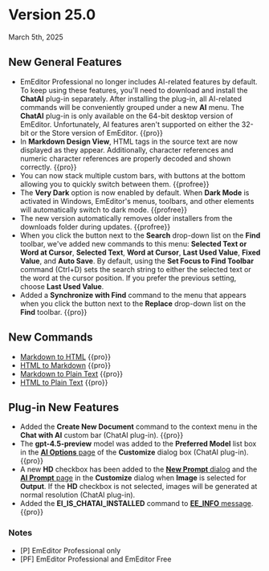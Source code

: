 # Version 25.0

March 5th, 2025

## New General Features

- EmEditor Professional no longer includes AI-related features by default. To keep using these features, you'll need to download and install the **ChatAI** plug-in separately. After installing the plug-in, all AI-related commands will be conveniently grouped under a new **AI** menu. The **ChatAI** plug-in is only available on the 64-bit desktop version of EmEditor. Unfortunately, AI features aren't supported on either the 32-bit or the Store version of EmEditor. {{pro}}
- In **Markdown Design View**, HTML tags in the source text are now displayed as they appear. Additionally, character references and numeric character references are properly decoded and shown correctly. {{pro}}
- You can now stack multiple custom bars, with buttons at the bottom allowing you to quickly switch between them. {{profree}}
- The **Very Dark** option is now enabled by default. When **Dark Mode** is activated in Windows, EmEditor's menus, toolbars, and other elements will automatically switch to dark mode. {{profree}}
- The new version automatically removes older installers from the downloads folder during updates. {{profree}}
- When you click the button next to the **Search** drop-down list on the **Find** toolbar, we've added new commands to this menu: **Selected Text or Word at Cursor**, **Selected Text**, **Word at Cursor**, **Last Used Value**, **Fixed Value**, and **Auto Save**. By default, using the **Set Focus to Find Toolbar** command (Ctrl+D) sets the search string to either the selected text or the word at the cursor position. If you prefer the previous setting, choose **Last Used Value**.
- Added a **Synchronize with Find** command to the menu that appears when you click the button next to the **Replace** drop-down list on the **Find** toolbar. {{pro}}

## New Commands

- [Markdown to HTML](../cmd/convert/markdown_to_html) {{pro}}
- [HTML to Markdown](../cmd/convert/html_to_markdown) {{pro}}
- [Markdown to Plain Text](../cmd/convert/markdown_to_text) {{pro}}
- [HTML to Plain Text](../cmd/convert/html_to_text) {{pro}}

## Plug-in New Features

- Added the **Create New Document** command to the context menu in the **Chat with AI** custom bar (ChatAI plug-in). {{pro}}
- The **gpt-4.5-preview** model was added to the **Preferred Model** list box in the [**AI Options** page](../dlg/customize/ai/index) of the **Customize** dialog box (ChatAI plug-in). {{pro}} 
- A new **HD** checkbox has been added to the [**New Prompt** dialog](../dlg/new_prompt/index) and the [**AI Prompt** page](../dlg/customize/ai_list/index) in the **Customize** dialog when **Image** is selected for **Output**. If the **HD** checkbox is not selected, images will be generated at normal resolution (ChatAI plug-in).
- Added the **EI_IS_CHATAI_INSTALLED** command to [**EE_INFO** message](../plugin/message/ee_info). {{pro}}

### Notes

- \[P\] EmEditor Professional only
- \[PF\] EmEditor Professional and EmEditor Free
